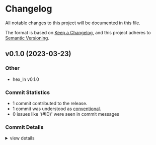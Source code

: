 # Changelog

All notable changes to this project will be documented in this file.

The format is based on [Keep a Changelog](https://keepachangelog.com/en/1.0.0/),
and this project adheres to [Semantic Versioning](https://semver.org/spec/v2.0.0.html).

## v0.1.0 (2023-03-23)

### Other

 - <csr-id-0b27aa85e2706dcc50f9023a684884a23372493c/> hex_ln v0.1.0

### Commit Statistics

<csr-read-only-do-not-edit/>

 - 1 commit contributed to the release.
 - 1 commit was understood as [conventional](https://www.conventionalcommits.org).
 - 0 issues like '(#ID)' were seen in commit messages

### Commit Details

<csr-read-only-do-not-edit/>

<details><summary>view details</summary>

 * **Uncategorized**
    - Hex_ln v0.1.0 ([`0b27aa8`](https://github.com/HexLabs/_64/commit/0b27aa85e2706dcc50f9023a684884a23372493c))
</details>

